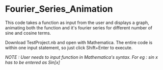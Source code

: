 # Fourier_Series_Animation

This code takes a function as input from the user and displays a graph, animating both the function and it's fourier series for different number of sine and cosine terms.

Download TestProject.nb and open with Mathematica. The entire code is within one input statement, so just click Shift+Enter to execute.

*NOTE : User needs to input function in Mathematica's syntax. For eg : sin x has to be entered as Sin[x]*
